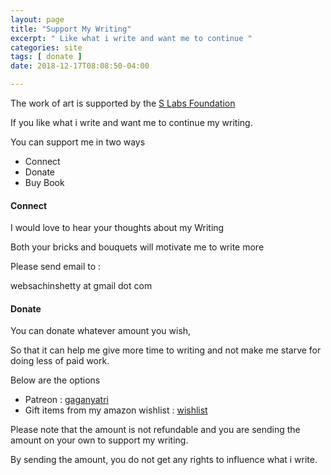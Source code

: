 ```yaml
---
layout: page
title: "Support My Writing"
excerpt: " Like what i write and want me to continue "
categories: site
tags: [ donate ]
date: 2018-12-17T08:08:50-04:00

---
```


The work of art is supported by the [S Labs Foundation](https://slabs.tech/art/)

If you like what i write and want me to continue my writing.

You can support me in two ways

- Connect
- Donate
- Buy Book

#### Connect

I would love to hear your thoughts about my Writing

Both your bricks and bouquets will motivate me to write more

Please send email to :

websachinshetty at gmail dot com

#### Donate

You can donate whatever amount you wish,

So that it can help me give more time to writing and not make me starve for doing less of paid work.

Below are the options
- Patreon :  [gaganyatri](https://www.patreon.com/gaganyatri)
- Gift items from my amazon wishlist : [wishlist](https://www.amazon.in/hz/wishlist/dl/invite/h5ET1qg)

Please note that the amount is not refundable and you are sending the amount on
your own to support my writing.

By sending the amount, you do not get any rights to influence what i write.
